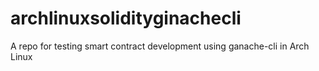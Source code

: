 # archlinuxsolidityginachecli
A repo for testing smart contract development using ganache-cli in Arch Linux

